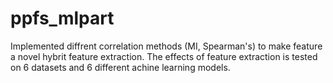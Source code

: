 # ppfs_mlpart
Implemented diffrent correlation methods (MI, Spearman's) to make feature a novel hybrit feature extraction. The effects of feature extraction is tested on 6 datasets and 6 different achine learning models.
